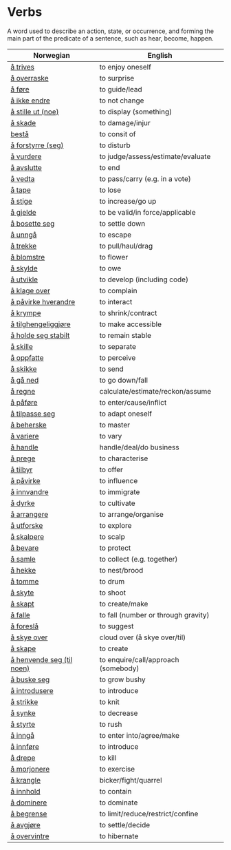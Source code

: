 # Verbs

A word used to describe an action, state, or occurrence, and forming the main part of the predicate of a sentence, such as hear, become, happen.

| Norwegian | English |
| --- | --- |
| [å trives](https://www.ordnett.no/search?language=no&phrase=å%20trives) | to enjoy oneself |
| [å overraske](https://www.ordnett.no/search?language=no&phrase=å%20overraske) | to surprise |
| [å føre](https://www.ordnett.no/search?language=no&phrase=å%20føre) | to guide/lead |
| [å ikke endre](https://www.ordnett.no/search?language=no&phrase=å%20ikke%20endre) | to not change |
| [å stille ut (noe)](https://www.ordnett.no/search?language=no&phrase=å%20stille%20ut%20(noe)) | to display (something) |
| [å skade](https://www.ordnett.no/search?language=no&phrase=å%20skade) | to damage/injur |
| [bestå](https://www.ordnett.no/search?language=no&phrase=bestå) | to consit of |
| [å forstyrre (seg)](https://www.ordnett.no/search?language=no&phrase=å%20forstyrre%20(seg)) | to disturb |
| [å vurdere](https://www.ordnett.no/search?language=no&phrase=å%20vurdere) | to judge/assess/estimate/evaluate |
| [å avslutte](https://www.ordnett.no/search?language=no&phrase=å%20avslutte) | to end |
| [å vedta](https://www.ordnett.no/search?language=no&phrase=å%20vedta) | to pass/carry (e.g. in a vote) |
| [å tape](https://www.ordnett.no/search?language=no&phrase=å%20tape) | to lose |
| [å stige](https://www.ordnett.no/search?language=no&phrase=å%20stige) | to increase/go up |
| [å gjelde](https://www.ordnett.no/search?language=no&phrase=å%20gjelde) | to be valid/in force/applicable |
| [å bosette seg](https://www.ordnett.no/search?language=no&phrase=å%20bosette%20seg) | to settle down |
| [å unngå](https://www.ordnett.no/search?language=no&phrase=å%20unngå) | to escape |
| [å trekke](https://www.ordnett.no/search?language=no&phrase=å%20trekke) | to pull/haul/drag |
| [å blomstre](https://www.ordnett.no/search?language=no&phrase=å%20blomstre) | to flower |
| [å skylde](https://www.ordnett.no/search?language=no&phrase=å%20skylde) | to owe |
| [å utvikle](https://www.ordnett.no/search?language=no&phrase=å%20utvikle) | to develop (including code) |
| [å klage over](https://www.ordnett.no/search?language=no&phrase=å%20klage%20over) | to complain |
| [å påvirke hverandre](https://www.ordnett.no/search?language=no&phrase=å%20påvirke%20hverandre) | to interact |
| [å krympe](https://www.ordnett.no/search?language=no&phrase=å%20krympe) | to shrink/contract |
| [å tilghengeliggjøre](https://www.ordnett.no/search?language=no&phrase=å%20tilghengeliggjøre) | to make accessible |
| [å holde seg stabilt](https://www.ordnett.no/search?language=no&phrase=å%20holde%20seg%20stabilt) | to remain stable |
| [å skille](https://www.ordnett.no/search?language=no&phrase=å%20skille) | to separate |
| [å oppfatte](https://www.ordnett.no/search?language=no&phrase=å%20oppfatte) | to perceive |
| [å skikke](https://www.ordnett.no/search?language=no&phrase=å%20skikke) | to send |
| [å gå ned](https://www.ordnett.no/search?language=no&phrase=å%20gå%20ned) | to go down/fall |
| [å regne](https://www.ordnett.no/search?language=no&phrase=å%20regne) | calculate/estimate/reckon/assume |
| [å påføre](https://www.ordnett.no/search?language=no&phrase=å%20påføre) | to enter/cause/inflict |
| [å tilpasse seg](https://www.ordnett.no/search?language=no&phrase=å%20tilpasse%20seg) | to adapt oneself |
| [å beherske](https://www.ordnett.no/search?language=no&phrase=å%20beherske) | to master |
| [å variere](https://www.ordnett.no/search?language=no&phrase=å%20variere) | to vary |
| [å handle](https://www.ordnett.no/search?language=no&phrase=å%20handle) | handle/deal/do business |
| [å prege](https://www.ordnett.no/search?language=no&phrase=å%20prege) | to characterise |
| [å tilbyr](https://www.ordnett.no/search?language=no&phrase=å%20tilbyr) | to offer |
| [å påvirke](https://www.ordnett.no/search?language=no&phrase=å%20påvirke) | to influence |
| [å innvandre](https://www.ordnett.no/search?language=no&phrase=å%20innvandre) | to immigrate |
| [å dyrke](https://www.ordnett.no/search?language=no&phrase=å%20dyrke) | to cultivate |
| [å arrangere](https://www.ordnett.no/search?language=no&phrase=å%20arrangere) | to arrange/organise |
| [å utforske](https://www.ordnett.no/search?language=no&phrase=å%20utforske) | to explore |
| [å skalpere](https://www.ordnett.no/search?language=no&phrase=å%20skalpere) | to scalp |
| [å bevare](https://www.ordnett.no/search?language=no&phrase=å%20bevare) | to protect |
| [å samle](https://www.ordnett.no/search?language=no&phrase=å%20samle) | to collect (e.g. together) |
| [å hekke](https://www.ordnett.no/search?language=no&phrase=å%20hekke) | to nest/brood |
| [å tomme](https://www.ordnett.no/search?language=no&phrase=å%20tomme) | to drum |
| [å skyte](https://www.ordnett.no/search?language=no&phrase=å%20skyte) | to shoot |
| [å skapt](https://www.ordnett.no/search?language=no&phrase=å%20skapt) | to create/make |
| [å falle](https://www.ordnett.no/search?language=no&phrase=å%20falle) | to fall (number or through gravity) |
| [å foreslå](https://www.ordnett.no/search?language=no&phrase=å%20foreslå) | to suggest |
| [å skye over](https://www.ordnett.no/search?language=no&phrase=å%20skye%20over) | cloud over (å skye over/til) |
| [å skape](https://www.ordnett.no/search?language=no&phrase=å%20skape) | to create |
| [å henvende seg (til noen)](https://www.ordnett.no/search?language=no&phrase=å%20henvende%20seg%20(til%20noen)) | to enquire/call/approach (somebody) |
| [å buske seg](https://www.ordnett.no/search?language=no&phrase=å%20buske%20seg) | to grow bushy |
| [å introdusere](https://www.ordnett.no/search?language=no&phrase=å%20introdusere) | to introduce |
| [å strikke](https://www.ordnett.no/search?language=no&phrase=å%20strikke) | to knit |
| [å synke](https://www.ordnett.no/search?language=no&phrase=å%20synke) | to decrease |
| [å styrte](https://www.ordnett.no/search?language=no&phrase=å%20styrte) | to rush |
| [å inngå](https://www.ordnett.no/search?language=no&phrase=å%20inngå) | to enter into/agree/make |
| [å innføre](https://www.ordnett.no/search?language=no&phrase=å%20innføre) | to introduce |
| [å drepe](https://www.ordnett.no/search?language=no&phrase=å%20drepe) | to kill |
| [å morjonere](https://www.ordnett.no/search?language=no&phrase=å%20morjonere) | to exercise |
| [å krangle](https://www.ordnett.no/search?language=no&phrase=å%20krangle) | bicker/fight/quarrel |
| [å innhold](https://www.ordnett.no/search?language=no&phrase=å%20innhold) | to contain |
| [å dominere](https://www.ordnett.no/search?language=no&phrase=å%20dominere) | to dominate |
| [å begrense](https://www.ordnett.no/search?language=no&phrase=å%20begrense) | to limit/reduce/restrict/confine |
| [å avgjøre](https://www.ordnett.no/search?language=no&phrase=å%20avgjøre) | to settle/decide |
| [å overvintre](https://www.ordnett.no/search?language=no&phrase=å%20overvintre) | to hibernate |

